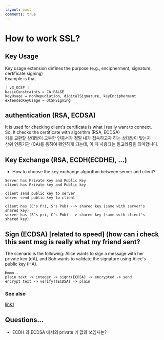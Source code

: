 ```yaml
---
layout: post
comments: true
---
```


# How to work SSL?

## Key Usage

Key usage extension defines the purpose (e.g., encipherment, signature, certificate signing)  
Example is that

```
[ v3_OCSP ]
basicConstraints = CA:FALSE
keyUsage = nonRepudiation, digitalSignature, keyEncipherment
extendedKeyUsage = OCSPSigning
```

## authentication (RSA, ECDSA)

It is used for checking client's certificate is what I really want to connect.  
So, It checks the certificate with algorithm (RSA, ECDSA)  
키를 교환할 상대방이 교부한 인증서가 정말 내가 접속하고자 하는 상대방이 맞는지  
상위 인증기관 (CA)를 통하여 확인하게 되는데, 이 때 사용되는 알고리즘을 의미합니다.  


## Key Exchange (RSA, ECDH(ECDHE), ...)

* How to choose the key exchange algorithm between server and client?  

```
Server has Private Key and Public Key
client has Private key and Public key

client send public key to server
server send public key to client

client has (C's Pri, S's Pub) --> shared key (same with server's shared key)
server has (S's pri, C's Pub) --> shared key (same with client's shared key)
```


## Sign (ECDSA) [related to speed] (how can i check this sent msg is really what my friend sent?

The scenario is the following: Alice wants to sign a message with her private key (dA), and Bob wants to validate the signature using Alice's public key (HA).

```
Hmmm..
plain text -> integer -> sign!(ECDSA) -> encrypted -> send  
encrypt text -> verify!(ECDSA) -> plain  
```


### See also

[link1][1]


## Questions...

* ECDH 와 ECDSA 에서의 private 키 값의 쓰임새는? 

[1]: https://andrea.corbellini.name/2015/05/30/elliptic-curve-cryptography-ecdh-and-ecdsa/
